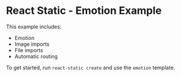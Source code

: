 # React Static - Emotion Example

This example includes:

- Emotion
- Image imports
- File imports
- Automatic routing

To get started, run `react-static create` and use the `emotion` template.
